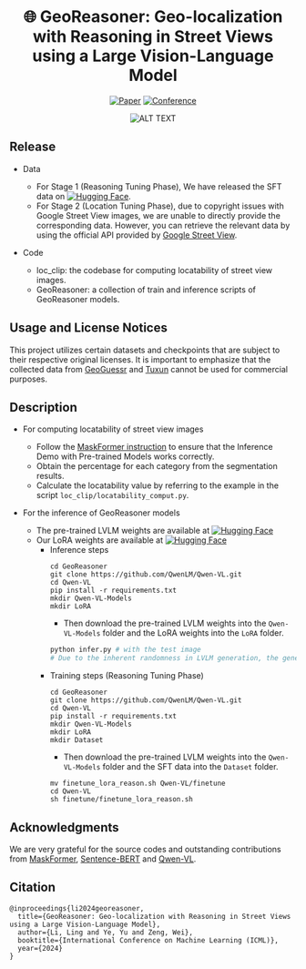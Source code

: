<div align="center">  

# 🌐 GeoReasoner: Geo-localization with Reasoning in Street Views using a Large Vision-Language Model

[![Paper](http://img.shields.io/badge/paper-arxiv.2406.18572-B31B1B.svg)](https://arxiv.org/abs/2406.18572)
[![Conference](https://img.shields.io/badge/ICML-2024-blue)]()

![ALT TEXT](/figures/GeoReasoner.png)
</div>

## Release
- Data
    - For Stage 1 (Reasoning Tuning Phase), We have released the SFT data on [![Hugging Face](https://img.shields.io/badge/HuggingFace-GeoReasoner_SFT-FFD21F)](https://huggingface.co/datasets/ling1996/GeoReasoner_SFT).
    - For Stage 2 (Location Tuning Phase), due to copyright issues with Google Street View images, we are unable to directly provide the corresponding data. However, you can retrieve the relevant data by using the official API provided by [Google Street View](https://www.google.com/streetview).

- Code
    - loc_clip: the codebase for computing locatability of street view images.
    - GeoReasoner: a collection of train and inference scripts of GeoReasoner models.

## Usage and License Notices
This project utilizes certain datasets and checkpoints that are subject to their respective original licenses. It is important to emphasize that the collected data from [GeoGuessr]( https://www.geoguessr.com) and [Tuxun](https://tuxun.fun) cannot be used for commercial purposes.

## Description
- For computing locatability of street view images
  - Follow the [MaskFormer instruction](https://github.com/facebookresearch/MaskFormer/blob/main/GETTING_STARTED.md) to ensure that the Inference Demo with Pre-trained Models works correctly.
  - Obtain the percentage for each category from the segmentation results.
  - Calculate the locatability value by referring to the example in the script `loc_clip/locatability_comput.py`.

- For the inference of GeoReasoner models
  - The pre-trained LVLM weights are available at [![Hugging Face](https://img.shields.io/badge/HuggingFace-Qwen_VL_Chat-FFD21F)](https://huggingface.co/Qwen/Qwen-VL-Chat)
  - Our LoRA weights are available at [![Hugging Face](https://img.shields.io/badge/HuggingFace-GeoReasoner_Models-FFD21F)](https://huggingface.co/ling1996/GeoReasoner_Models)
    - Inference steps
      ```
      cd GeoReasoner
      git clone https://github.com/QwenLM/Qwen-VL.git
      cd Qwen-VL
      pip install -r requirements.txt
      mkdir Qwen-VL-Models 
      mkdir LoRA
      ```
      - Then download the pre-trained LVLM weights into the `Qwen-VL-Models` folder and the LoRA weights into the `LoRA` folder.
      ```Python
      python infer.py # with the test image
      # Due to the inherent randomness in LVLM generation, the generated reasons may not always be consistent.
      ```
    - Training steps (Reasoning Tuning Phase)
      ```
      cd GeoReasoner
      git clone https://github.com/QwenLM/Qwen-VL.git
      cd Qwen-VL
      pip install -r requirements.txt
      mkdir Qwen-VL-Models 
      mkdir LoRA
      mkdir Dataset
      ```
      - Then download the pre-trained LVLM weights into the `Qwen-VL-Models` folder and the SFT data into the `Dataset` folder.
      ```
      mv finetune_lora_reason.sh Qwen-VL/finetune
      cd Qwen-VL
      sh finetune/finetune_lora_reason.sh
      ```


## Acknowledgments
We are very grateful for the source codes and outstanding contributions from [MaskFormer](https://github.com/facebookresearch/MaskFormer), [Sentence-BERT](https://github.com/UKPLab/sentence-transformers) and [Qwen-VL](https://github.com/QwenLM/Qwen-VL).

## Citation
```
@inproceedings{li2024georeasoner,
  title={GeoReasoner: Geo-localization with Reasoning in Street Views using a Large Vision-Language Model},
  author={Li, Ling and Ye, Yu and Zeng, Wei},
  booktitle={International Conference on Machine Learning (ICML)},
  year={2024}
}
```



<!-- Official implementation of the paper "GeoReasoner: Geo-localization with Reasoning in Street Views using a Large Vision-Language Model", to appear in ICML 2024.

Coming soon. -->
